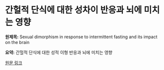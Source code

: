 # 간헐적 단식에 대한 성차이 반응과 뇌에 미치는 영향

**원제목:** Sexual dimorphism in response to intermittent fasting and its impact on the brain

**요약:** 간헐적 단식에 대한 성적 이형 반응과 뇌에 미치는 영향

[원문 링크](https://scholar.google.com/scholar_url?url=https://www.nature.com/articles/s41598-025-09692-7&hl=ko&sa=X&d=11139176228919042559&ei=6ip1aMfPL-2rieoPkJGbqAY&scisig=AAZF9b-qIhPWu7F1_eTkONjwF7ZS&oi=scholaralrt&hist=BNQUaiIAAAAJ:14506666337630168194:AAZF9b_PeNf8wT0-VehjnTVRx6QU&html=&pos=2&folt=kw-top)
